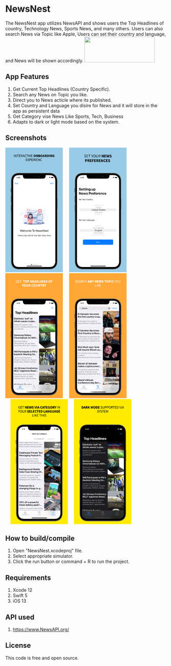 # NewsNest

The NewsNest app utilizes NewsAPI and shows users the Top Headlines of country, Technology News, Sports News, and many others. Users can also search News via Topic like Apple, Users can set their country and language, and News will be shown accordingly.
<a href = "https://apps.apple.com/app/id1574468078"><img src = "https://www.pnglib.com/wp-content/uploads/2020/01/download-on-the-app-store_5e123236d838b.png" width = "220" height = "80"></a>

## App Features

1. Get Current Top Headlines (Country Specific).
2. Search any News on Topic you like.
3. Direct you to News acticle where its published.
4. Set Country and Language you disire for News and it will store in the app as persistent data
5. Get Category vise News Like Sports, Tech, Business
6. Adapts to dark or light mode based on the system.

## Screenshots
<img src = "Screenshots/screenshot-1.jpg" width = "180">  &nbsp; &nbsp; <img src = "Screenshots/screenshot-2.jpeg" width = "180"> &nbsp; &nbsp; <img src = "Screenshots/screenshot-3.jpg" width = "180"> &nbsp; &nbsp; <img src = "Screenshots/screenshot-4.jpg" width = "180"><br> &nbsp; &nbsp; <img src = "Screenshots/screenshot-5.jpg" width = "180"> &nbsp; &nbsp; <img src = "Screenshots/screenshot-6.jpg" width = "180"> 
## How to build/compile
1. Open "NewsNest.xcodeproj" file.
2. Select appropriate simulator.
3. Click the run button or command + R to run the project.

## Requirements
1. Xcode 12
2. Swift 5
3. iOS 13

## API used 

1. https://www.NewsAPI.org/

## License
This code is free and open source.
